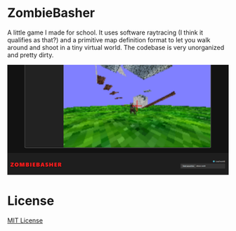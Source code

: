 # ZombieBasher

A little game I made for school. It uses software raytracing (I think it qualifies as that?) and a primitive map definition format to let you walk around and shoot in a tiny virtual world. The codebase is very unorganized and pretty dirty.

![Screenshot](docs/screenshot.png)

# License

[MIT License](LICENSE)
